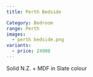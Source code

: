 ```yaml
---
title: Perth Bedside

Category: Bedroom
range: Perth
images:
  - perth bedside.png
variants:
  - price: 24900
---
```

Solid N.Z. + MDF in Slate colour